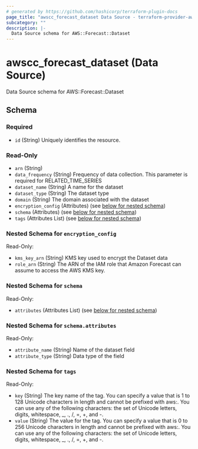 ```yaml
---
# generated by https://github.com/hashicorp/terraform-plugin-docs
page_title: "awscc_forecast_dataset Data Source - terraform-provider-awscc"
subcategory: ""
description: |-
  Data Source schema for AWS::Forecast::Dataset
---
```


# awscc_forecast_dataset (Data Source)

Data Source schema for AWS::Forecast::Dataset



<!-- schema generated by tfplugindocs -->
## Schema

### Required

- `id` (String) Uniquely identifies the resource.

### Read-Only

- `arn` (String)
- `data_frequency` (String) Frequency of data collection. This parameter is required for RELATED_TIME_SERIES
- `dataset_name` (String) A name for the dataset
- `dataset_type` (String) The dataset type
- `domain` (String) The domain associated with the dataset
- `encryption_config` (Attributes) (see [below for nested schema](#nestedatt--encryption_config))
- `schema` (Attributes) (see [below for nested schema](#nestedatt--schema))
- `tags` (Attributes List) (see [below for nested schema](#nestedatt--tags))

<a id="nestedatt--encryption_config"></a>
### Nested Schema for `encryption_config`

Read-Only:

- `kms_key_arn` (String) KMS key used to encrypt the Dataset data
- `role_arn` (String) The ARN of the IAM role that Amazon Forecast can assume to access the AWS KMS key.


<a id="nestedatt--schema"></a>
### Nested Schema for `schema`

Read-Only:

- `attributes` (Attributes List) (see [below for nested schema](#nestedatt--schema--attributes))

<a id="nestedatt--schema--attributes"></a>
### Nested Schema for `schema.attributes`

Read-Only:

- `attribute_name` (String) Name of the dataset field
- `attribute_type` (String) Data type of the field



<a id="nestedatt--tags"></a>
### Nested Schema for `tags`

Read-Only:

- `key` (String) The key name of the tag. You can specify a value that is 1 to 128 Unicode characters in length and cannot be prefixed with aws:. You can use any of the following characters: the set of Unicode letters, digits, whitespace, _, ., /, =, +, and -.
- `value` (String) The value for the tag. You can specify a value that is 0 to 256 Unicode characters in length and cannot be prefixed with aws:. You can use any of the following characters: the set of Unicode letters, digits, whitespace, _, ., /, =, +, and -.


